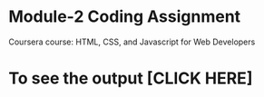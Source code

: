 
# Module-2 Coding Assignment

Coursera course: HTML, CSS, and Javascript for Web Developers

# To see the output [CLICK HERE]

